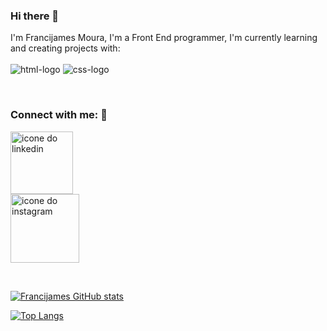 ### Hi there 🚀

I'm Francijames Moura, I'm a Front End programmer, I'm currently learning and creating projects with:
<br>
<br>
  <img src="https://img.shields.io/badge/HTML5-E34F26?style=for-the-badge&logo=html5&logoColor=white" alt="html-logo" />
  <img src="https://img.shields.io/badge/CSS3-1572B6?style=for-the-badge&logo=css3&logoColor=white" alt="css-logo" />



<br/>

### Connect with me: 🚀

<p>
<a href="https://www.linkedin.com/in/francijames-moura-778080253/">
<img aling="left" alt="icone do linkedin" width="100px" src="https://img.shields.io/badge/LinkedIn-0077B5?style=for-the-badge&logo=linkedin&logoColor=white" />
</a>
<br>
<a href="https://www.instagram.com/francijamesmoura/?igshid=MTNiYzNiMzkwZA%3D%3D">
<img aling="left" alt="icone do instagram" width="110px" src="https://img.shields.io/badge/Instagram-E4405F?style=for-the-badge&logo=instagram&logoColor=white" />
</a> 
</p>
<br>

  [![Francijames GitHub stats](https://github-readme-stats.vercel.app/api?username=FrancijamesMoura)](https://github.com/anuraghazra/github-readme-stats)

  [![Top Langs](https://github-readme-stats.vercel.app/api/top-langs/?username=FrancijamesMoura)](https://github.com/anuraghazra/github-readme-stats)



<!--
**FrancijamesMoura/FrancijamesMoura** is a ✨ _special_ ✨ repository because its `README.md` (this file) appears on your GitHub profile.

Here are some ideas to get you started:

- 🔭 I’m currently working on ...
- 🌱 I’m currently learning ...
- 👯 I’m looking to collaborate on ...
- 🤔 I’m looking for help with ...
- 💬 Ask me about ...
- 📫 How to reach me: ...
- 😄 Pronouns: ...
- ⚡ Fun fact: ...
-->
